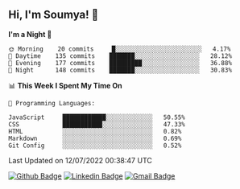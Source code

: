 ## Hi, I'm Soumya! 👋

<!--START_SECTION:waka-->
**I'm a Night 🦉** 

```text
🌞 Morning    20 commits     █░░░░░░░░░░░░░░░░░░░░░░░░   4.17% 
🌆 Daytime    135 commits    ███████░░░░░░░░░░░░░░░░░░   28.12% 
🌃 Evening    177 commits    █████████░░░░░░░░░░░░░░░░   36.88% 
🌙 Night      148 commits    ███████░░░░░░░░░░░░░░░░░░   30.83%

```


📊 **This Week I Spent My Time On** 

```text
💬 Programming Languages: 

JavaScript     ████████████░░░░░░░░░░░░░   50.55% 
CSS            ███████████░░░░░░░░░░░░░░   47.33% 
HTML           ░░░░░░░░░░░░░░░░░░░░░░░░░   0.82% 
Markdown       ░░░░░░░░░░░░░░░░░░░░░░░░░   0.69% 
Git Config     ░░░░░░░░░░░░░░░░░░░░░░░░░   0.52%
```


 Last Updated on 12/07/2022 00:38:47 UTC
<!--END_SECTION:waka-->

[![Github Badge](https://img.shields.io/badge/-rubyruins-grey?style=for-the-badge&logo=github&logoColor=white&link=https://github.com/rubyruins/)](https://www.github.com/rubyruins/) 
[![Linkedin Badge](https://img.shields.io/badge/-Soumya%20Parekh-0072b1?style=for-the-badge&logo=Linkedin&logoColor=white&link=https://www.linkedin.com/in/Soumya-Parekh/)](https://www.linkedin.com/in/Soumya-Parekh/) 
[![Gmail Badge](https://img.shields.io/badge/-soumyaparekh.me@gmail.com-c14438?style=for-the-badge&logo=Gmail&logoColor=white&link=mailto:soumyaparekh.me@gmail.com)](mailto:soumyaparekh.me@gmail.com) 
